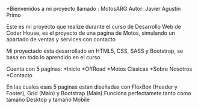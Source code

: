 *Bienvenidos a mi proyecto llamado : MotosARG
Autor: Javier Agustin Primo

Este es mi proyecto que realize durante el curso de Desarrollo Web de Coder House, es el proyecto
de una pagina de Motos, simulando un apartado de ventas y services con contacto

Mi proyectado esta desarrollado en HTML5, CSS, SASS y Bootstrap, se basa en todo lo aprendido en el curso

Cuenta con 5 paginas:
*Inicio
*OffRoad
*Motos Clasicas
*Sobre Nosotros
*Contacto

En las cuales esas 5 paginas estan diseñadas con FlexBox (Header y Footer), Grid (Main) y Bootstrap (Main)
Funciona perfectamete tanto como tamaño Desktop y tamaño Mobile
